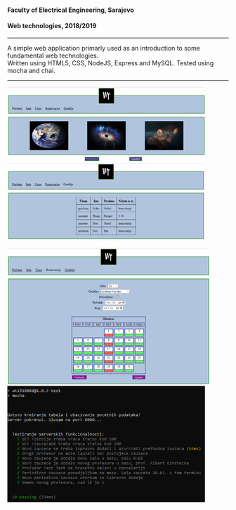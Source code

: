 #### Faculty of Electrical Engineering, Sarajevo
#### Web technologies, 2018/2019

---

A simple web application primarly used as an introduction to some fundamental web technologies.  
Written using HTML5, CSS, NodeJS, Express and MySQL. Tested using mocha and chai.


---

<img src="screenshots/front.png" alt="Front" width="450"> <img src="screenshots/staff.png" alt="Staff" width="450"> 

<img src="screenshots/reservations.png" alt="Calendar" width="460"> <img src="screenshots/testExample.png" alt="Tests" width="450">


